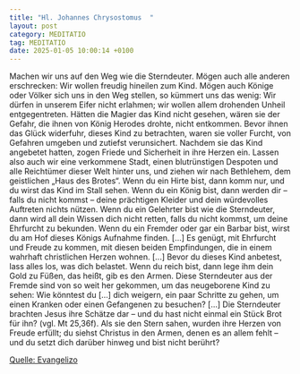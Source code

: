 ```yaml
---
title: "Hl. Johannes Chrysostomus  "
layout: post
category: MEDITATIO
tag: MEDITATIO
date: 2025-01-05 10:00:14 +0100
---
```

	
Machen wir uns auf den Weg wie die Sterndeuter. Mögen auch alle anderen erschrecken: Wir wollen freudig hineilen zum Kind. Mögen auch Könige oder Völker sich uns in den Weg stellen, so kümmert uns das wenig: Wir dürfen in unserem Eifer nicht erlahmen; wir wollen allem drohenden Unheil entgegentreten.<!--more--> Hätten die Magier das Kind nicht gesehen, wären sie der Gefahr, die ihnen von König Herodes drohte, nicht entkommen. Bevor ihnen das Glück widerfuhr, dieses Kind zu betrachten, waren sie voller Furcht, von Gefahren umgeben und zutiefst verunsichert. Nachdem sie das Kind angebetet hatten, zogen Friede und Sicherheit in ihre Herzen ein.
Lassen also auch wir eine verkommene Stadt, einen blutrünstigen Despoten und alle Reichtümer dieser Welt hinter uns, und ziehen wir nach Bethlehem, dem geistlichen „Haus des Brotes“. Wenn du ein Hirte bist, dann komm nur, und du wirst das Kind im Stall sehen. Wenn du ein König bist, dann werden dir – falls du nicht kommst – deine prächtigen Kleider und dein würdevolles Auftreten nichts nützen. Wenn du ein Gelehrter bist wie die Sterndeuter, dann wird all dein Wissen dich nicht retten, falls du nicht kommst, um deine Ehrfurcht zu bekunden. Wenn du ein Fremder oder gar ein Barbar bist, wirst du am Hof dieses Königs Aufnahme finden. [...] Es genügt, mit Ehrfurcht und Freude zu kommen, mit diesen beiden Empfindungen, die in einem wahrhaft christlichen Herzen wohnen. [...]
Bevor du dieses Kind anbetest, lass alles los, was dich belastet. Wenn du reich bist, dann lege ihm dein Gold zu Füßen, das heißt, gib es den Armen. Diese Sterndeuter aus der Fremde sind von so weit her gekommen, um das neugeborene Kind zu sehen: Wie könntest du […] dich weigern, ein paar Schritte zu gehen, um einen Kranken oder einen Gefangenen zu besuchen? [...] Die Sterndeuter brachten Jesus ihre Schätze dar – und du hast nicht einmal ein Stück Brot für ihn? (vgl. Mt 25,36f). Als sie den Stern sahen, wurden ihre Herzen von Freude erfüllt; du siehst Christus in den Armen, denen es an allem fehlt – und du setzt dich darüber hinweg und bist nicht berührt?   

[Quelle: Evangelizo](https://evangeliumtagfuertag.org/DE/gospel)